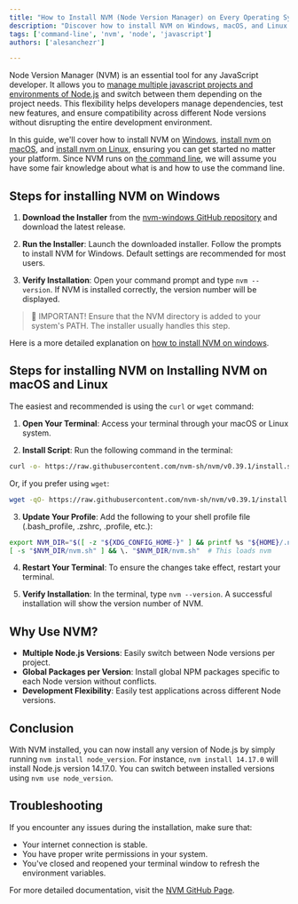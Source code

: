 ```yaml
---
title: "How to Install NVM (Node Version Manager) on Every Operating System"
description: "Discover how to install NVM on Windows, macOS, and Linux with our comprehensive guide. Manage multiple Node.js environments easily and switch between versions seamlessly."
tags: ['command-line', 'nvm', 'node', 'javascript']
authors: ['alesanchezr']

---
```


Node Version Manager (NVM) is an essential tool for any JavaScript developer. It allows you to [manage multiple javascript projects and environments of Node.js](https://4geeks.com/lesson/what-is-an-environment-in-programming) and switch between them depending on the project needs. This flexibility helps developers manage dependencies, test new features, and ensure compatibility across different Node versions without disrupting the entire development environment. 

In this guide, we'll cover how to install NVM on [Windows](https://4geeks.com/how-to/nvm-install-windows), [install nvm on macOS](https://4geeks.com/how-to/install-node-nvm-mac-osx), and [install nvm on Linux](https://4geeks.com/how-to/nvm-install-linux), ensuring you can get started no matter your platform. Since NVM runs on [the command line](https://4geeks.com/technology/command-line), we will assume you have some fair knowledge about what is and how to use the command line.

## Steps for installing NVM on Windows

1. **Download the Installer** from the [nvm-windows GitHub repository](https://github.com/coreybutler/nvm-windows/releases) and download the latest release.

2. **Run the Installer**: Launch the downloaded installer. Follow the prompts to install NVM for Windows. Default settings are recommended for most users.

3. **Verify Installation**: Open your command prompt and type `nvm --version`. If NVM is installed correctly, the version number will be displayed.

> 🚨 IMPORTANT! Ensure that the NVM directory is added to your system's PATH. The installer usually handles this step.

Here is a more detailed explanation on [how to install NVM on windows](https://4geeks.com/how-to/nvm-install-windows).

## Steps for installing NVM on Installing NVM on macOS and Linux

The easiest and recommended is using the `curl` or `wget` command:

1. **Open Your Terminal**: Access your terminal through your macOS or Linux system.

2. **Install Script**: Run the following command in the terminal:

```bash
curl -o- https://raw.githubusercontent.com/nvm-sh/nvm/v0.39.1/install.sh | bash
```

Or, if you prefer using `wget`:

```bash
wget -qO- https://raw.githubusercontent.com/nvm-sh/nvm/v0.39.1/install.sh | bash
```

3. **Update Your Profile**: Add the following to your shell profile file (.bash_profile, .zshrc, .profile, etc.):
```bash
export NVM_DIR="$([ -z "${XDG_CONFIG_HOME-}" ] && printf %s "${HOME}/.nvm" || printf %s "${XDG_CONFIG_HOME}/nvm")"
[ -s "$NVM_DIR/nvm.sh" ] && \. "$NVM_DIR/nvm.sh"  # This loads nvm
```

4. **Restart Your Terminal**: To ensure the changes take effect, restart your terminal.

5. **Verify Installation**: In the terminal, type `nvm --version`. A successful installation will show the version number of NVM.

## Why Use NVM?

- **Multiple Node.js Versions**: Easily switch between Node versions per project.
- **Global Packages per Version**: Install global NPM packages specific to each Node version without conflicts.
- **Development Flexibility**: Easily test applications across different Node versions.

## Conclusion

With NVM installed, you can now install any version of Node.js by simply running `nvm install node_version`. For instance, `nvm install 14.17.0` will install Node.js version 14.17.0. You can switch between installed versions using `nvm use node_version`.

## Troubleshooting

If you encounter any issues during the installation, make sure that:
- Your internet connection is stable.
- You have proper write permissions in your system.
- You've closed and reopened your terminal window to refresh the environment variables.

For more detailed documentation, visit the [NVM GitHub Page](https://github.com/nvm-sh/nvm).
